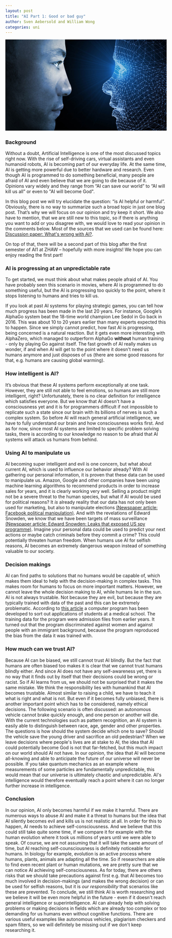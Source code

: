 ```yaml
---
layout: post
title: "AI Part 1: Good or bad guy"
author: Sven Aebersold and William Wong
categories: uni
---
```


![Postimage](/assets/ai_vs_human.jpg)

### Background

Without a doubt, Artificial Intelligence is one of the most discussed topics right now. With the rise of self-driving cars, virtual assistants and even humanoid robots, AI is becoming part of our everyday life. At the same time, AI is getting more powerful due to better hardware and research. Even though AI is programmed to do something beneficial, many people are afraid of AI and even believe that we are going to die because of it. Opinions vary widely and they range from “AI can save our world” to “AI will kill us all” or even to "AI will become God".


In this blog post we will try elucidate the question: “is AI helpful or harmful”. Obviously, there is no way to summarize such a broad topic in just one blog post. That’s why we will focus on our opinion and try keep it short. We also have to mention, that we are still new to this topic, so if there is anything you want to add or you disagree with, we would love to read your opinion in the comments below. Most of the sources that we used can be found here: [Discussion paper: What's wrong with AI?](https://sisr.swissinformatics.org/si-magazine-dirk-helbing-whats-wrong-with-ai-a-discussion-paper/).


On top of that, there will be a second part of this blog after the first semester of AI1 at ZHAW – hopefully with more insights! We hope you can enjoy reading the first part!

### AI is progressing at an unpredictable rate

To get started, we must think about what makes people afraid of AI. You have probably seen this scenario in movies, where AI is programmed to do something useful, but the AI is progressing too quickly to the point, where it stops listening to humans and tries to kill us. 


If you look at past AI systems for playing strategic games, you can tell how much progress has been made in the last 20 years. For instance, Google’s AlphaGo system beat the 18-time world champion Lee Sedol in Go back in 2016. This was about 10 to 20 years earlier than many experts expected this to happen. Since we simply cannot predict, how fast AI is progressing, being concerned is a natural reaction. But it gets even more interesting with AlphaZero, which managed to outperform AlphaGo **without** human training - only by playing Go against itself. The fast growth of AI really makes us wonder, if and when AI will get to the point where it doesn't need us humans anymore and just disposes of us (there are some good reasons for that, e.g. humans are causing global warming). 

### How intelligent is AI?

It’s obvious that these AI systems perform exceptionally at one task. However, they are still not able to feel emotions, so humans are still more intelligent, right? Unfortunately, there is no clear definition for intelligence which satisfies everyone. But we know that AI doesn't have a consciousness yet and it is for programmers difficult if not impossible to replicate such a state since our brain with its billions of nerves is such a complex system. So before AI will reach general artificial intelligence, we have to fully understand our brain and how consciousness works first. And as for now, since most AI systems are limited to specific problem solving tasks, there is according to our knowledge no reason to be afraid that AI systems will attack us humans from behind. 

### Using AI to manipulate us

AI becoming super intelligent and evil is one concern, but what about current AI, which is used to influence our behavior already? With AI gathering our personal information, it is proven that these data can be used to manipulate us. Amazon, Google and other companies have been using machine learning algorithms to recommend products in order to increase sales for years, and it is clearly working very well. Selling a product might not be a severe threat to the human species, but what if AI would be used for political reasons?  It *is* already reality that our data has not only been used for marketing, but also to manipulate elections [(Newspaper article: Facebook political manipulation)](https://www.businessinsider.com/cambridge-analytica-whistleblower-christopher-wylie-facebook-data-2019-10?r=US&IR=T).
And with the revelations of Edward Snowden, we know that we have been targets of mass surveillance [(Newspaper article: Edward Snowden: Leaks that exposed US spy programme)](https://www.bbc.com/news/world-us-canada-23123964). Imagine your personal data could be used to predict your next actions or maybe catch criminals before they commit a crime? This could potentially threaten human freedom. When humans use AI for selfish reasons, AI becomes an extremely dangerous weapon instead of something valuable to our society. 

### Decision makings

AI can find paths to solutions that no humans would be capable of, which makes them ideal to help with the decision-making in complex tasks. This makes room for humans to focus on more important matters. However, we cannot leave the whole decision making to AI, while humans lie in the sun. AI is not always trustable. Not because they are evil, but because they are typically trained with data of the past and this can be extremely problematic. According to [this article](https://rm.coe.int/discrimination-artificial-intelligence-and-algorithmic-decision-making/1680925d73/) a computer program has been developed to sort out applications of students at a medical school. The training data for the program were admission files from earlier years. It turned out that the program discriminated against women and against people with an immigrant background, because the program reproduced the bias from the data it was trained with. 

### How much can we trust AI?

Because AI can be biased, we still cannot trust AI blindly. But the fact that humans are often biased too makes it is clear that we cannot trust humans blindly either. And since AI does not have any self-awareness yet, there is no way that it finds out by itself that their decisions could be wrong or racist. So if AI learns from us, we should not be surprised that it makes the same mistake. We think the responsibility lies with humankind that AI becomes trustable. Almost similar to raising a child, we have to teach it what is right and what is not. 
But even if it becomes fully unbiased, there is another important point which has to be considered, namely ethical decisions. The following scenario is often discussed: an autonomous vehicle cannot brake quickly enough, and one person or another will die. With the current technologies such as pattern recognition, an AI system is easily able to distinguish between race, age, gender and other properties. The questions is how should the system decide which one to save? Should the vehicle save the young driver and sacrifice an old pedestrian? When we leave decisions where people's lives are at stake to AI, the idea that AI could potentially become God is not that far-fetched, but this much impact on our world should AI not have. In our opinion, the idea that AI will become all-knowing and able to anticipate the future of our universe will never be possible. If you take quantum mechanics as an example where measurements of some particles are fundamentally unpredictable, this would mean that our universe is ultimately chaotic and unpredictable. AI's intelligence would therefore eventually reach a point where it can no longer further increase in intelligence. 

### Conclusion

In our opinion, AI only becomes harmful if we make it harmful. There are numerous ways to abuse AI and make it a threat to humans but the idea that AI silently becomes evil and kills us is not realistic at all. In order for this to happen, AI needs to achieve self-consciousness. And we believe that this could still take quite some time, if we compare it for example with the human evolution where it took us millions of years until we were able to speak. Of course, we are not assuming that it will take the same amount of time, but AI reaching self-counsciousness is definitely noticeable for humans. In biology for example, evolution is an active process where humans, plants, animals are adapting all the time. So if researchers are able to find even recent plant or human mutations, we are pretty sure that we can notice AI achieving self-consciousness. As for today, there are others risks that we should take precautions against first e.g. that AI becomes too much involved in decision-makings (and makes the wrong decision) or can be used for selfish reasons, but it is *our responsibility* that scenarios like these are prevented. To conclude, we still think AI is worth researching and we believe it will be even more helpful in the future - even if it doesn't reach general intelligence or superintelligence. AI can already help with solving problems or making decisions in fields which are already too complex or too demanding for us humans even without cognitive functions. There are various useful examples like autonomous vehicles, plagiarism checkers and spam filters, so we will definitely be missing out if we don't keep researching it. 

